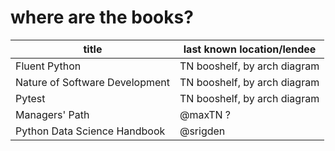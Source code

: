 # where are the books?

|title| last known location/lendee|
|-----|---------------------------|
|Fluent Python | TN booshelf, by arch diagram |
|Nature of Software Development | TN booshelf, by arch diagram |
|Pytest| TN booshelf, by arch diagram | 
|Managers' Path| @maxTN ?|
|Python Data Science Handbook | @srigden |

